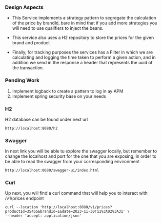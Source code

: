 ### Design Aspects

* This Service implements a strategy pattern to segregate the calculation of the price
by brandId, bare in mind that if you add more strategies you  will need to use
qualifiers to inject the beans.

* This service also uses a H2 repository to store the prices for the given brand and product

* Finally, for tracking purposes the services has a Filter in which we are calculating and logging
the time taken to perform a given action, and in addition we send in the response a header
that represents the uuid of the transaction. 

### Pending Work

1. Implement logback to create a pattern to log in ay APM
2. Implement spring security base on your needs

### H2

H2 database can be found under next url

```
http://localhost:8080/h2
```

### Swagger

In next link you will be able tu explore the swagger locally, but remember to change the 
localhost and port for the one that you are exposing, in order to be able to read the swagger
from your corresponding environment

```
http://localhost:8080/swagger-ui/index.html
```

### Curl

Up next, you will find a curl command that will help you to interact with /v1/prices endpoint

```
curl --location 'http://localhost:8080/v1/prices?productId=35455&brandId=1&date=2023-11-30T11%3A02%3A31' \
--header 'accept: application/json'
```
